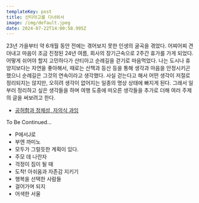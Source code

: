 ```yaml
---
templateKey: post
title: 산티아고를 다녀와서
image: /img/default.jpeg
date: 2024-07-22T14:00:58.995Z
---
```

23년 가을부터 약 6개월 동안 전에는 겪어보지 못한 인생의 굴곡을 겪었다. 어찌어찌 견뎌내고 마음이 조금 진정된 24년 여름, 회사의 장기근속으로 2주간 휴가를 가게 되었다. 어떻게 쉬어야 할지 고민하다가 산티아고 순례길을 걷기로 마음먹었다. 나는 도시나 휴양지보다는 자연을 좋아해서, 때로는 산책과 등산 등을 통해 생각과 마음을 안정시키곤 했으니 순례길은 그것의 연속이라고 생각했다. 사실 걷는다고 해서 어떤 생각이 저절로 정리되지는 않지만, 오히려 생각이 없어지는 일종의 명상 상태에 빠지게 된다. 그래서 일부러 정리하고 싶은 생각들을 하며 여행 도중에 떠오른 생각들을 추가로 더해 여러 주제의 글을 써보려고 한다.

* [공허함과 정체성, 자의식 과잉](https://byjay.github.io/post/%EA%B3%B5%ED%97%88%ED%95%A8%EA%B3%BC-%EC%A0%95%EC%B2%B4%EC%84%B1-%EC%9E%90%EC%9D%98%EC%8B%9D-%EA%B3%BC%EC%9E%89/)



T﻿o Be Continued...

* P에서J로
* 부엔 까미노
* 모두가 그럴듯한 계획이 있다.
* 주모 데 나란자
* 걱정이 짐이 될 때
* 도착! 아쉬움과 자존감 지키기
* 행복을 선택한 사람들
* 걸어가며 되지
* 어색한 서울
